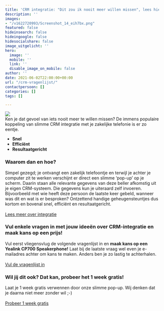```yaml
---
title: 'CRM integratie: "Dit zou ik nooit meer willen missen", lees hier waarom.'
description: ''
images:
- "/v1622720993/Screenshot_14_eih7bx.png"
featured: false
hideinsearch: false
hideingoogle: false
hidesocialshare: false
image_uitgelicht: ''
hero:
  image: ''
  mobile: ''
  link: ''
  disable_image_on_mobile: false
author: ''
date: 2021-06-02T22:00:00+00:00
url: "/crm-vragenlijst/"
contactpersoon: []
categories: []
tags: []

---
```

![](https://res.cloudinary.com/callvoip/image/upload/v1622720993/Screenshot_14_eih7bx.png)  
Ken je dat gevoel van iets nooit meer te willen missen? De immens populaire koppeling van slimme CRM integratie met je zakelijke telefonie is er zo eentje.

* **Snel**
* **Efficiënt**
* **Resultaatgericht**

### Waarom dan en hoe?

Simpel gezegd; je ontvangt een zakelijk telefoontje en terwijl je achter je computer zit te werken verschijnt er direct een slimme ‘pop-up’ op je scherm. Daarin staan alle relevante gegevens van deze beller afkomstig uit je eigen CRM-systeem. Die gegevens kun je uiteraard zelf invoeren. Bijvoorbeeld met wie heeft deze persoon de laatste keer gebeld, wanneer was dit en wat is er besproken? Ontzettend handige geheugensteuntjes dus kortom en bovenal snel, efficiënt en resultaatgericht.<br><br><a href="telefonie/integratie/" class="buton">Lees meer over integratie</a>

### Vul enkele vragen in met jouw ideeën over CRM-integratie en maak kans op een prijs!

Vul eerst vliegensvlug de volgende vragenlijst in en **maak kans op een Yealink CP700 Speakerphone!** Laat bij de laatste vraag wel even je e-mailadres achter om kans te maken. Anders ben je zo lastig te achterhalen.<br><br><a href="https://docs.google.com/forms/d/e/1FAIpQLScCnzt5kZ2vvey-ZOF6tu-WNU4PCw5mMgRGtdk1Gz3HrcuMkQ/viewform" class="buton">Vul de vragenlijst in</a>

### Wil jij dit ook? Dat kan, probeer het 1 week gratis!

Laat je 1 week gratis verwennen door onze slimme pop-up. Wij denken dat je daarna niet meer zonder wil ;-)<br><br><a href="aanvragen/voip-cti/" class="buton">Probeer 1 week gratis</a>